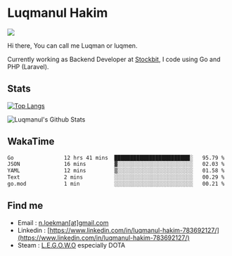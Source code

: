 
# Luqmanul Hakim

![](https://komarev.com/ghpvc/?username=luqman-v1)

Hi there, You can call me Luqman or luqmen.

Currently working as Backend Developer at [Stockbit](https://stockbit.com/), I code using Go and PHP (Laravel).
## Stats

[![Top Langs](https://github-readme-stats.vercel.app/api/top-langs/?username=luqman-v1&layout=compact)](https://github.com/anuraghazra/github-readme-stats)

![Luqmanul's Github Stats](https://github-readme-stats.vercel.app/api?username=luqman-v1&show_icons=true)


## WakaTime 

<!--START_SECTION:waka-->

```txt
Go                12 hrs 41 mins  ████████████████████████░   95.79 %
JSON              16 mins         ▓░░░░░░░░░░░░░░░░░░░░░░░░   02.03 %
YAML              12 mins         ▒░░░░░░░░░░░░░░░░░░░░░░░░   01.58 %
Text              2 mins          ░░░░░░░░░░░░░░░░░░░░░░░░░   00.29 %
go.mod            1 min           ░░░░░░░░░░░░░░░░░░░░░░░░░   00.21 %
```

<!--END_SECTION:waka-->


## Find me 

- Email : [n.loekman[at]gmail.com](mailto:n.loekman@gmail.com)
- Linkedin : [https://www.linkedin.com/in/luqmanul-hakim-783692127/](https://www.linkedin.com/in/luqmanul-hakim-783692127/)
- Steam : [L.E.G.O.W.O](https://steamcommunity.com/id/fuukmans) especially DOTA


